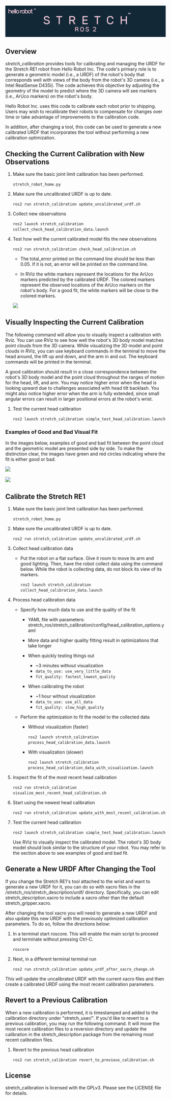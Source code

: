 ![](../images/banner.png)

## Overview

*stretch_calibration* provides tools for calibrating and managing the URDF for the Stretch RE1 robot from Hello Robot Inc. The code's primary role is to generate a geometric model (i.e., a URDF) of the robot's body that corresponds well with views of the body from the robot's 3D camera (i.e., a Intel RealSense D435i). The code achieves this objective by adjusting the geometry of the model to predict where the 3D camera will see markers (i.e., ArUco markers) on the robot's body. 

Hello Robot Inc. uses this code to calibrate each robot prior to shipping. Users may wish to recalibrate their robots to compensate for changes over time or take advantage of improvements to the calibration code. 

In addition, after changing a tool, this code can be used to generate a new calibrated URDF that incorporates the tool without performing a new calibration optimization. 

## Checking the Current Calibration with New Observations


1. Make sure the basic joint limit calibration has been performed.

   `stretch_robot_home.py`

1. Make sure the uncalibrated URDF is up to date.

   `ros2 run stretch_calibration update_uncalibrated_urdf.sh`

1. Collect new observations

   `ros2 launch stretch_calibration collect_check_head_calibration_data.launch`

1. Test how well the current calibrated model fits the new observations

   `ros2 run stretch_calibration check_head_calibration.sh`
   
   - The total_error printed on the command line should be less than 0.05. If it is not, an error will be printed on the command line. 

   - In RViz the white markers represent the locations for the ArUco markers predicted by the calibrated URDF. The colored markers represent the observed locations of the ArUco markers on the robot's body. For a good fit, the white markers will be close to the colored markers. 
   
   ![](../images/calibration_fit_check.png)
   



## Visually Inspecting the Current Calibration

The following command will allow you to visually inspect a calibration with Rviz. You can use RViz to see how well the robot's 3D body model matches point clouds from the 3D camera. While visualizing the 3D model and point clouds in RViz, you can use keyboard commands in the terminal to move the head around, the lift up and down, and the arm in and out. The keyboard commands will be printed in the terminal.

A good calibration should result in a close correspondence between the robot's 3D body model and the point cloud throughout the ranges of motion for the head, lift, and arm. You may notice higher error when the head is looking upward due to challenges associated with head tilt backlash. You might also notice higher error when the arm is fully extended, since small angular errors can result in larger positional errors at the robot's wrist.

1. Test the current head calibration

   `ros2 launch stretch_calibration simple_test_head_calibration.launch`

### Examples of Good and Bad Visual Fit

In the images below, examples of good and bad fit between the point cloud and the geometric model are presented side by side. To make the distinction clear, the images have green and red circles indicating where the fit is either good or bad.

![](../images/calibration_comparison1.png)

![](../images/calibration_comparison2.png)

## Calibrate the Stretch RE1

1. Make sure the basic joint limit calibration has been performed.

   `stretch_robot_home.py`
   
1. Make sure the uncalibrated URDF is up to date.

   `ros2 run stretch_calibration update_uncalibrated_urdf.sh`
   
1. Collect head calibration data
   - Put the robot on a flat surface. Give it room to move its arm and good lighting. Then, have the robot collect data using the command below. While the robot is collecting data, do not block its view of its markers. 

      `ros2 launch stretch_calibration collect_head_calibration_data.launch`
      
1. Process head calibration data

   - Specify how much data to use and the quality of the fit
   
     - YAML file with parameters: stretch_ros/stretch_calibration/config/head_calibration_options.yaml
     
     - More data and higher quality fitting result in optimizations that take longer
     
     - When quickly testing things out
       - ~3 minutes without visualization
       - `data_to_use: use_very_little_data`
       - `fit_quality: fastest_lowest_quality`
       
     - When calibrating the robot 
       - ~1 hour without visualization
       - `data_to_use: use_all_data`
       - `fit_quality: slow_high_quality`
       
   - Perform the optimization to fit the model to the collected data
   
     - Without visualization (faster)  
     
       `ros2 launch stretch_calibration process_head_calibration_data.launch`
     
     - With visualization (slower)
      
       `ros2 launch stretch_calibration process_head_calibration_data_with_visualization.launch`
      
1. Inspect the fit of the most recent head calibration

   `ros2 run stretch_calibration visualize_most_recent_head_calibration.sh`
   
1. Start using the newest head calibration

   `ros2 run stretch_calibration update_with_most_recent_calibration.sh`
   
1. Test the current head calibration

   `ros2 launch stretch_calibration simple_test_head_calibration.launch`
   
   Use RViz to visually inspect the calibrated model. The robot's 3D body model should look similar to the structure of your robot. You may refer to the section above to see examples of good and bad fit.

## Generate a New URDF After Changing the Tool

If you change the Stretch RE1's tool attached to the wrist and want to generate a new URDF for it, you can do so with xacro files in the /stretch_ros/stretch_description/urdf/ directory. Specifically, you can edit stretch_description.xacro to include a xacro other than the default stretch_gripper.xacro. 

After changing the tool xacro you will need to generate a new URDF and also update this new URDF with the previously optimized calibration parameters. To do so, follow the directions below: 

1. In a terminal start roscore. This will enable the main script to proceed and terminate without pressing Ctrl-C.

   `roscore`

1. Next, in a different terminal terminal run

   `ros2 run stretch_calibration update_urdf_after_xacro_change.sh`
   
This will update the uncalibrated URDF with the current xacro files and then create a calibrated URDF using the most recent calibration parameters.

## Revert to a Previous Calibration

When a new calibration is performed, it is timestamped and added to the calibration directory under "stretch_user/". If you'd like to revert to a previous calibration, you may run the following command. It will move the most recent calibration files to a reversion directory and update the calibration in the stretch_description package from the remaining most recent calibration files.

1. Revert to the previous head calibration

   `ros2 run stretch_calibration revert_to_previous_calibration.sh`

## License

stretch_calibration is licensed with the GPLv3. Please see the LICENSE file for details.
